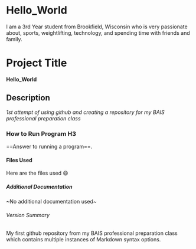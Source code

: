 # Hello_World
I am a 3rd Year student from Brookfield, Wisconsin who is very passionate about, sports, weightlifting, technology, and spending time with friends and family.
# Project Title
**Hello_World**
## Description
*1st attempt of using github and creating a repository for my BAIS professional preparation class*
### How to Run Program H3
==Answer to running a program==.
#### Files Used
Here are the files used 😄
##### Additional Documentation
~No additional documentation used~
###### Version Summary
My first github repository from my BAIS professional preparation class which contains multiple instances of Markdown syntax options.
